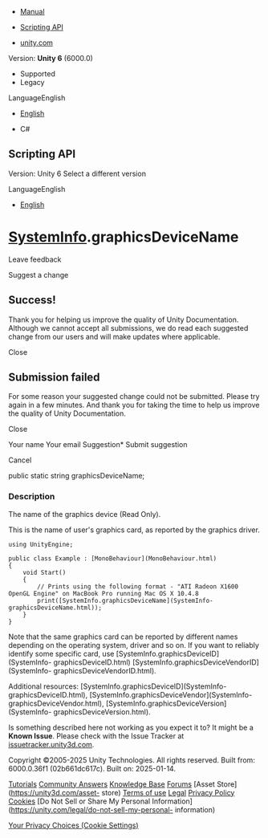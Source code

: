 [ ]()

  * [Manual](../Manual/index.html)
  * [Scripting API](../ScriptReference/index.html)

  * [unity.com](https://unity.com/)

Version: **Unity 6** (6000.0)

  * Supported
  * Legacy

LanguageEnglish

  * [English]()

  * C#

[ ](https://docs.unity3d.com)

## Scripting API

Version: Unity 6 Select a different version

LanguageEnglish

  * [English]()

#  [SystemInfo](SystemInfo.html).graphicsDeviceName

Leave feedback

Suggest a change

## Success!

Thank you for helping us improve the quality of Unity Documentation. Although
we cannot accept all submissions, we do read each suggested change from our
users and will make updates where applicable.

Close

## Submission failed

For some reason your suggested change could not be submitted. Please <a>try
again</a> in a few minutes. And thank you for taking the time to help us
improve the quality of Unity Documentation.

Close

Your name Your email Suggestion* Submit suggestion

Cancel

[ ]()

public static string graphicsDeviceName;

### Description

The name of the graphics device (Read Only).

This is the name of user's graphics card, as reported by the graphics driver.

    
    
    using UnityEngine;  
      
    public class Example : [MonoBehaviour](MonoBehaviour.html)
    {
        void Start()
        {
            // Prints using the following format - "ATI Radeon X1600 OpenGL Engine" on MacBook Pro running Mac OS X 10.4.8
            print([SystemInfo.graphicsDeviceName](SystemInfo-graphicsDeviceName.html));
        }
    }
    

Note that the same graphics card can be reported by different names depending
on the operating system, driver and so on. If you want to reliably identify
some specific card, use [SystemInfo.graphicsDeviceID](SystemInfo-
graphicsDeviceID.html) [SystemInfo.graphicsDeviceVendorID](SystemInfo-
graphicsDeviceVendorID.html).  
  
Additional resources: [SystemInfo.graphicsDeviceID](SystemInfo-
graphicsDeviceID.html), [SystemInfo.graphicsDeviceVendor](SystemInfo-
graphicsDeviceVendor.html), [SystemInfo.graphicsDeviceVersion](SystemInfo-
graphicsDeviceVersion.html).

Is something described here not working as you expect it to? It might be a
**Known Issue**. Please check with the Issue Tracker at
[issuetracker.unity3d.com](https://issuetracker.unity3d.com).

Copyright ©2005-2025 Unity Technologies. All rights reserved. Built from:
6000.0.36f1 (02b661dc617c). Built on: 2025-01-14.

[Tutorials](https://unity3d.com/learn) [Community
Answers](https://answers.unity3d.com) [Knowledge
Base](https://support.unity3d.com/hc/en-us)
[Forums](https://forum.unity3d.com) [Asset Store](https://unity3d.com/asset-
store) [Terms of use](https://docs.unity3d.com/Manual/TermsOfUse.html)
[Legal](https://unity.com/legal) [Privacy
Policy](https://unity.com/legal/privacy-policy)
[Cookies](https://unity.com/legal/cookie-policy) [Do Not Sell or Share My
Personal Information](https://unity.com/legal/do-not-sell-my-personal-
information)

[Your Privacy Choices (Cookie Settings)](javascript:void\(0\);)

